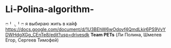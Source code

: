 # Li-Polina-algorithm-
ෆ⁠╹⁠ ⁠.̮⁠ ⁠╹⁠ෆ
я выбираю жить в кайф
https://docs.google.com/document/d/1U3BEhW6wOdovf4QmdLkir6PS9VvYDWHdgXGg_CEnTe8/edit?usp=drivesdk
<b>Team PETs</b> (Ли Полина, Шмелев Егор, Сергеев Тимофей)
